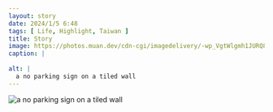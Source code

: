 ```yaml
---
layout: story
date: 2024/1/5 6:48
tags: [ Life, Highlight, Taiwan ]
title: Story
image: https://photos.muan.dev/cdn-cgi/imagedelivery/-wp_VgtWlgmh1JURQ8t1mg/c2b81f0d-66bc-44a6-92a3-46ef2c75c100/public
caption: |
  
alt: |
  a no parking sign on a tiled wall
---
```


![a no parking sign on a tiled wall](https://photos.muan.dev/cdn-cgi/imagedelivery/-wp_VgtWlgmh1JURQ8t1mg/c2b81f0d-66bc-44a6-92a3-46ef2c75c100/public)


